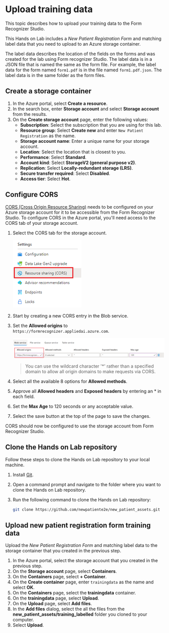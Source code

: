 # Upload training data

This topic describes how to upload your training data to the Form Recognizer Studio.

This Hands on Lab includes a *New Patient Registration Form* and matching label data that you need to upload to an Azure storage container.

The label data describes the location of the fields on the forms and was created for the lab using Form recognizer Studio. The label data is in a JSON file that is named the same as the form file. For example, the label data for the form named `form1.pdf` is in the file named `form1.pdf.json`. The label data is in the same folder as the form files.

## Create a storage container

1. In the Azure portal, select **Create a resource**.
1. In the search box, enter **Storage account** and select **Storage account** from the results.
1. On the **Create storage account** page, enter the following values:
    - **Subscription**: Select the subscription that you are using for this lab.
    - **Resource group**: Select **Create new** and enter `New Patient Registration` as the name.
    - **Storage account name**: Enter a unique name for your storage account.
    - **Location**: Select the location that is closest to you.
    - **Performance**: Select **Standard**.
    - **Account kind**: Select **StorageV2 (general purpose v2)**.
    - **Replication**: Select **Locally-redundant storage (LRS)**.
    - **Secure transfer required**: Select **Disabled**.
    - **Access tier**: Select **Hot**.

## Configure CORS

[CORS (Cross Origin Resource Sharing)](/rest/api/storageservices/cross-origin-resource-sharing--cors--support-for-the-azure-storage-services) needs to be configured on your Azure storage account for it to be accessible from the Form Recognizer Studio. To configure CORS in the Azure portal, you'll need access to the CORS tab of your storage account.

1. Select the CORS tab for the storage account.

   ![Screenshot of the CORS setting menu in the Azure portal.](./img/cors-setting-menu.png)

1. Start by creating a new CORS entry in the Blob service.

1. Set the **Allowed origins** to `https://formrecognizer.appliedai.azure.com`.

   ![Screenshot that shows CORS configuration for a storage account](./img/cors-updated-image.png)

    > You can use the wildcard character '*' rather than a specified domain to allow all origin domains to make requests via CORS.

1. Select all the available 8 options for **Allowed methods**.

1. Approve all **Allowed headers** and **Exposed headers** by entering an * in each field.

1. Set the **Max Age** to 120 seconds or any acceptable value.

1. Select the save button at the top of the page to save the changes.

CORS should now be configured to use the storage account from Form Recognizer Studio.

## Clone the Hands on Lab repository

Follow these steps to clone the Hands on Lab repository to your local machine.

1. Install [Git](https://git-scm.com/downloads).
1. Open a command prompt and navigate to the folder where you want to clone the Hands on Lab repository.
1. Run the following command to clone the Hands on Lab repository:

    ```bash
    git clone https://github.com/newpatiente2e/new_patient_assets.git
    ```

## Upload new patient registration form training data

Upload the *New Patient Registration Form* and matching label data to the storage container that you created in the previous step.

1. In the Azure portal, select the storage account that you created in the previous step.
1. On the **Storage account** page, select **Containers**.
1. On the **Containers** page, select **+ Container**.
1. On the **Create container** page, enter `trainingdata` as the name and select **OK**.
1. On the **Containers** page, select the **trainingdata** container.
1. On the **trainingdata** page, select **Upload**.
1. On the **Upload** page, select **Add files**.
1. In the **Add files** dialog, select the all the files from the **new_patient_assets/training_labelled** folder you cloned to your computer.
1. Select **Upload**.
